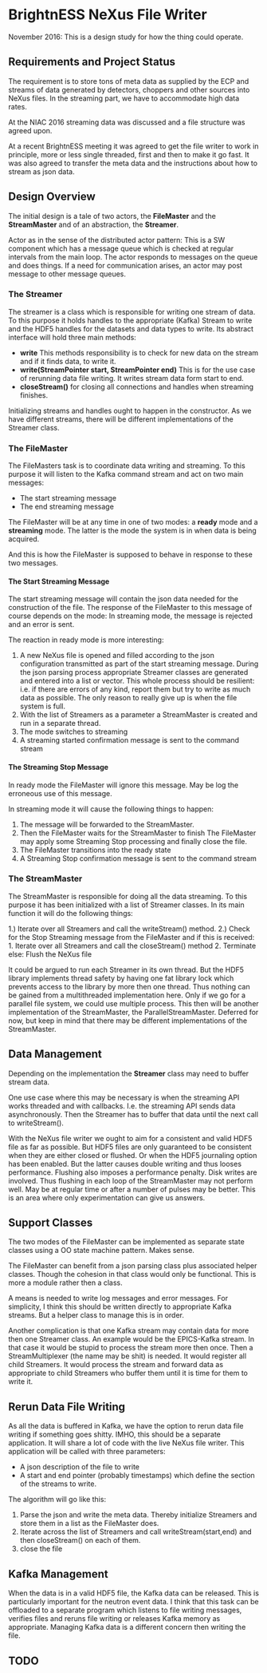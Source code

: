 # BrightnESS NeXus File Writer

November 2016: This is a design study for how the thing could operate.

## Requirements and Project Status

The requirement is to store tons of meta data as supplied by the ECP and streams of data generated by detectors, choppers and other sources into NeXus files. In the streaming part, we have to accommodate high data rates.

At the NIAC 2016 streaming data was discussed and a file structure was agreed upon.

At a recent BrightnESS meeting it was agreed to get the file writer to work in principle, more or less single threaded, first and then to make it go fast. It was also agreed to transfer the meta data and the instructions about how to stream as json data.

## Design Overview

The initial design is a tale of two actors, the **FileMaster** and the **StreamMaster** and of an abstraction, the **Streamer**.

Actor as in the sense of the distributed actor pattern: This is a SW component which has a message queue which is checked at regular intervals from the main loop. The actor responds to messages on the queue and does things. If a need for communication arises, an actor may post message to other message queues.

### The Streamer

The streamer is a class which is responsible for writing one stream of data. To this purpose it holds handles to the appropriate (Kafka) Stream to write and the HDF5 handles for the datasets and data types to write. Its abstract interface will hold three main methods:

- **write** This methods responsibility is to check for new data on the stream and if it finds data, to write it.
- **write(StreamPointer start, StreamPointer end)** This is
for the use case of rerunning data file writing. It writes stream data form start to end.
- **closeStream()** for closing all connections and handles when streaming finishes.

Initializing streams and handles ought to happen in the constructor. As we have different streams, there will be different implementations of the Streamer class.

### The FileMaster

The FileMasters task is to coordinate data writing and streaming. To this purpose it will listen to the Kafka command stream and act on two main messages:

- The start streaming message
- The end streaming message

The FileMaster will be at any time in one of two modes: a **ready**  mode and a **streaming** mode. The latter is the mode the system is in when data is being acquired.

And this is how the FileMaster is supposed to behave in response to these two messages.

#### The Start Streaming Message

The start streaming message will contain the json data needed for the construction of the file. The response of the FileMaster to this message of course depends on the mode: In streaming mode, the message is rejected and an error is sent.

The reaction in ready mode is more interesting:

1. A new NeXus file is opened and filled according to the json configuration transmitted as part of the start streaming message. During the json parsing process appropriate Streamer classes are generated and entered into a list or vector. This whole process should be resilient: i.e. if there are errors of
any kind, report them but try to write as much data as possible. The only reason to really give up is when the file system is full.
2. With the list of Streamers as a parameter a StreamMaster is created and run in a separate thread.
3. The mode switches to streaming
4. A streaming started confirmation message is sent to the command stream

#### The Streaming Stop Message

In ready mode the FileMaster will ignore this message. May be log the erroneous use of this message.

In streaming mode it will cause the following things to happen:

1. The message will be forwarded to the StreamMaster.
2. Then the FileMaster waits for the StreamMaster to finish
The FileMaster may apply some Streaming Stop processing and finally close the file.
3. The FileMaster transitions into the ready state
4. A Streaming Stop confirmation message is sent to the command stream

### The StreamMaster

The StreamMaster is responsible for doing all the data streaming. To this purpose it has been initialized with a list of Streamer classes. In its main function it will do the following things:

1.) Iterate over all Streamers and call the writeStream() method.
2.) Check for the Stop Streaming message from the FileMaster and if this is received:
     1. Iterate over all Streamers and call the closeStream() method
  	 2. Terminate
else:
  Flush the NeXus file

It could be argued to run each Streamer in its own thread. But the HDF5 library implements thread safety by having one fat library lock which prevents access to the library by more then one thread. Thus nothing can be gained from a multithreaded implementation here. Only if we go for a parallel file system, we could use multiple process. This then will be another implementation of the StreamMaster, the ParallelStreamMaster. Deferred for now, but keep in mind that there may be different implementations of the StreamMaster.


## Data Management

Depending on the implementation the **Streamer** class may need to buffer stream data.

One use case where this may be necessary is when the streaming API works threaded and with callbacks. I.e. the streaming API sends data asynchronously. Then the Streamer has to buffer that data until the next call to writeStream().

With the NeXus file writer we ought to aim for a consistent and valid HDF5 file as far as possible. But HDF5 files are only guaranteed to be consistent when they are either closed or flushed. Or when the HDF5 journaling option has been enabled. But the latter causes double writing and thus looses performance. Flushing also imposes a performance penalty. Disk writes are involved. Thus flushing in each loop of the StreamMaster may not perform well. May be at regular time or after a number of pulses may be better. This is an area where only experimentation can give us answers.


## Support Classes

The two modes of the FileMaster can be implemented as separate state classes using a OO state machine pattern. Makes sense.

The FileMaster can benefit from a json parsing class plus associated helper classes. Though the cohesion in that class  would only be functional. This is more a module rather then a class.

A means is needed to write log messages and error messages. For simplicity, I think this should be written directly to appropriate Kafka streams. But a helper class to manage this is in order.  

Another complication is that one Kafka stream may contain data for more then one Streamer class. An example would be the EPICS-Kafka stream. In that case it would be stupid to process the stream more then once. Then a StreamMultiplexer (the name may be shit) is needed. It would register all child Streamers. It would process the stream and forward data as appropriate to child Streamers who buffer them until it is time for them to write it.


## Rerun Data File Writing

As all the data is buffered in Kafka, we have the option to rerun data file writing if something goes shitty. IMHO, this should be a separate application. It will share a lot of code with the live NeXus file writer. This application will be called with three parameters:

- A json description of the file to write
- A start and end pointer (probably timestamps) which define the section of the streams to write.

The algorithm will go like this:

1. Parse the json and write the meta data. Thereby initialize
Streamers and store them in a list as the FileMaster does.
2. Iterate across the list of Streamers and call writeStream(start,end) and then closeStream() on each of them.
3. close the file


## Kafka Management

When the data is in a valid HDF5 file, the Kafka data can be released. This is particularly important for the neutron event data. I think that this task can be offloaded to a separate program which listens to file writing messages, verifies files and reruns file writing or releases Kafka memory as appropriate.
Managing Kafka data is a different concern then writing the file.

## TODO
